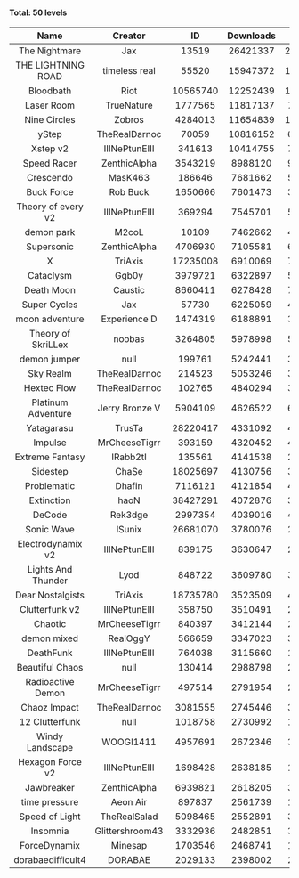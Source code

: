 #### Total: 50 levels

| Name | Creator | ID | Downloads | Likes |
|:---:|:---:|:---:|:---:|:---:|
| The Nightmare | Jax | 13519 | 26421337 | 2443197
| THE LIGHTNING ROAD | timeless real | 55520 | 15947372 | 1452373
| Bloodbath | Riot | 10565740 | 12252439 | 1135717
| Laser Room | TrueNature | 1777565 | 11817137 | 751251
| Nine Circles | Zobros | 4284013 | 11654839 | 1197954
| yStep | TheRealDarnoc | 70059 | 10816152 | 671829
| Xstep v2 | IIINePtunEIII | 341613 | 10414755 | 772698
| Speed Racer | ZenthicAlpha | 3543219 | 8988120 | 986284
| Crescendo | MasK463 | 186646 | 7681662 | 572490
| Buck Force | Rob Buck | 1650666 | 7601473 | 390496
| Theory of every v2 | IIINePtunEIII | 369294 | 7545701 | 501501
| demon park | M2coL | 10109 | 7462662 | 455239
| Supersonic | ZenthicAlpha | 4706930 | 7105581 | 690345
| X | TriAxis | 17235008 | 6910069 | 781674
| Cataclysm | Ggb0y | 3979721 | 6322897 | 521716
| Death Moon  | Caustic | 8660411 | 6278428 | 725461
| Super Cycles | Jax | 57730 | 6225059 | 427927
| moon adventure | Experience D | 1474319 | 6188891 | 336507
| Theory of SkriLLex | noobas | 3264805 | 5978998 | 506345
| demon jumper | null | 199761 | 5242441 | 371243
| Sky Realm | TheRealDarnoc | 214523 | 5053246 | 349288
| Hextec Flow | TheRealDarnoc | 102765 | 4840294 | 347233
| Platinum Adventure | Jerry Bronze V | 5904109 | 4626522 | 640931
| Yatagarasu  | TrusTa | 28220417 | 4331092 | 411963
| Impulse | MrCheeseTigrr | 393159 | 4320452 | 461817
| Extreme Fantasy | IRabb2tI | 135561 | 4141538 | 289418
| Sidestep | ChaSe | 18025697 | 4130756 | 370319
| Problematic | Dhafin | 7116121 | 4121854 | 496651
| Extinction | haoN | 38427291 | 4072876 | 308546
| DeCode | Rek3dge | 2997354 | 4039016 | 450712
| Sonic Wave | lSunix | 26681070 | 3780076 | 277887
| Electrodynamix v2 | IIINePtunEIII | 839175 | 3630647 | 250419
| Lights And Thunder | Lyod | 848722 | 3609780 | 326332
| Dear Nostalgists | TriAxis | 18735780 | 3523509 | 449394
| Clutterfunk v2 | IIINePtunEIII | 358750 | 3510491 | 270042
| Chaotic | MrCheeseTigrr | 840397 | 3412144 | 224500
| demon mixed | RealOggY | 566659 | 3347023 | 396961
| DeathFunk | IIINePtunEIII | 764038 | 3115660 | 162176
| Beautiful Chaos | null | 130414 | 2988798 | 225776
| Radioactive Demon | MrCheeseTigrr | 497514 | 2791954 | 226771
| Chaoz Impact | TheRealDarnoc | 3081555 | 2745446 | 310888
| 12 Clutterfunk | null | 1018758 | 2730992 | 187289
| Windy Landscape | WOOGI1411 | 4957691 | 2672346 | 328646
| Hexagon Force v2 | IIINePtunEIII | 1698428 | 2638185 | 183074
| Jawbreaker | ZenthicAlpha | 6939821 | 2618205 | 321807
| time pressure | Aeon Air | 897837 | 2561739 | 176073
| Speed of Light | TheRealSalad | 5098465 | 2552891 | 326297
| Insomnia | Glittershroom43 | 3332936 | 2482851 | 336644
| ForceDynamix | Minesap | 1703546 | 2468741 | 171521
| dorabaedifficult4 | DORABAE | 2029133 | 2398002 | 206056
